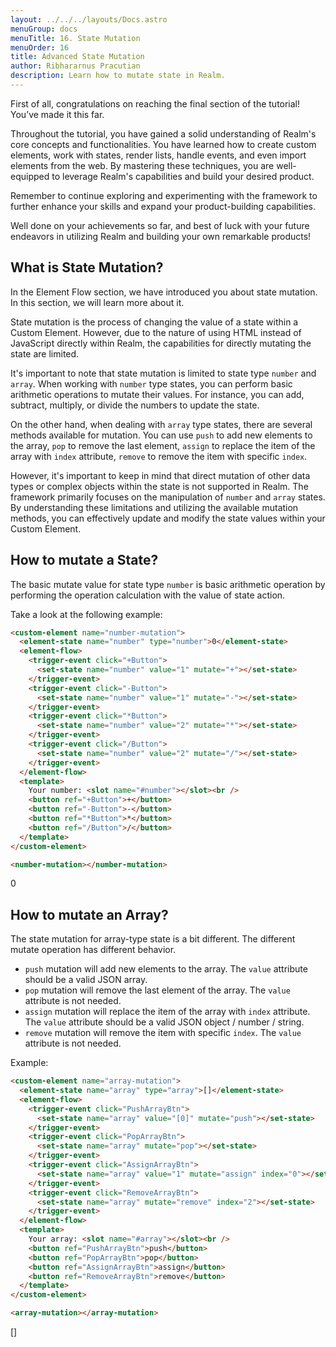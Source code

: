 ```yaml
---
layout: ../../../layouts/Docs.astro
menuGroup: docs
menuTitle: 16. State Mutation
menuOrder: 16
title: Advanced State Mutation
author: Ribhararnus Pracutian
description: Learn how to mutate state in Realm.
---
```


First of all, congratulations on reaching the final section of the tutorial! You’ve made it this far.

Throughout the tutorial, you have gained a solid understanding of Realm's core concepts and functionalities. You have learned how to create custom elements, work with states, render lists, handle events, and even import elements from the web. By mastering these techniques, you are well-equipped to leverage Realm's capabilities and build your desired product.

Remember to continue exploring and experimenting with the framework to further enhance your skills and expand your product-building capabilities.

Well done on your achievements so far, and best of luck with your future endeavors in utilizing Realm and building your own remarkable products!


## What is State Mutation?

In the <anchor-link href="/docs/learn/flow">Element Flow</anchor-link> section, we have introduced you about state mutation. In this section, we will learn more about it.

State mutation is the process of changing the value of a state within a Custom Element. However, due to the nature of using HTML instead of JavaScript directly within Realm, the capabilities for directly mutating the state are limited.

It's important to note that state mutation is limited to state type `number` and `array`. When working with `number` type states, you can perform basic arithmetic operations to mutate their values. For instance, you can add, subtract, multiply, or divide the numbers to update the state.

On the other hand, when dealing with `array` type states, there are several methods available for mutation. You can use `push` to add new elements to the array, `pop` to remove the last element, `assign` to replace the item of the array with `index` attribute, `remove` to remove the item with specific `index`.

However, it's important to keep in mind that direct mutation of other data types or complex objects within the state is not supported in Realm. The framework primarily focuses on the manipulation of `number` and `array` states. By understanding these limitations and utilizing the available mutation methods, you can effectively update and modify the state values within your Custom Element.

## How to mutate a State?

The basic mutate value for state type `number` is basic arithmetic operation by performing the operation calculation with the value of state action.

Take a look at the following example:

```html
<custom-element name="number-mutation">
  <element-state name="number" type="number">0</element-state>
  <element-flow>
    <trigger-event click="+Button">
      <set-state name="number" value="1" mutate="+"></set-state>
    </trigger-event>
    <trigger-event click="-Button">
      <set-state name="number" value="1" mutate="-"></set-state>
    </trigger-event>
    <trigger-event click="*Button">
      <set-state name="number" value="2" mutate="*"></set-state>
    </trigger-event>
    <trigger-event click="/Button">
      <set-state name="number" value="2" mutate="/"></set-state>
    </trigger-event>
  </element-flow>
  <template>
    Your number: <slot name="#number"></slot><br />
    <button ref="+Button">+</button>
    <button ref="-Button">-</button>
    <button ref="*Button">*</button>
    <button ref="/Button">/</button>
  </template>
</custom-element>

<number-mutation></number-mutation>
```

<custom-element name="number-mutation">
  <element-state name="number" type="number">0</element-state>
  <element-flow>
    <trigger-event click="+Button">
      <set-state name="number" value="1" mutate="+"></set-state>
    </trigger-event>
    <trigger-event click="-Button">
      <set-state name="number" value="1" mutate="-"></set-state>
    </trigger-event>
    <trigger-event click="*Button">
      <set-state name="number" value="2" mutate="*"></set-state>
    </trigger-event>
    <trigger-event click="/Button">
      <set-state name="number" value="2" mutate="/"></set-state>
    </trigger-event>
  </element-flow>
  <template>
    Your number: <slot name="#number"></slot><br />
    <button ref="+Button">+</button>
    <button ref="-Button">-</button>
    <button ref="*Button">*</button>
    <button ref="/Button">/</button>
  </template>
</custom-element>

<realm-demo>
  <number-mutation></number-mutation>
</realm-demo>

## How to mutate an Array?
The state mutation for array-type state is a bit different. The different mutate operation has different behavior.

* `push` mutation will add new elements to the array. The `value` attribute should be a valid JSON array.
* `pop` mutation will remove the last element of the array. The `value` attribute is not needed.
* `assign` mutation will replace the item of the array with `index` attribute. The `value` attribute should be a valid JSON object / number / string.
* `remove` mutation will remove the item with specific `index`. The `value` attribute is not needed.

Example:

```html
<custom-element name="array-mutation">
  <element-state name="array" type="array">[]</element-state>
  <element-flow>
    <trigger-event click="PushArrayBtn">
      <set-state name="array" value="[0]" mutate="push"></set-state>
    </trigger-event>
    <trigger-event click="PopArrayBtn">
      <set-state name="array" mutate="pop"></set-state>
    </trigger-event>
    <trigger-event click="AssignArrayBtn">
      <set-state name="array" value="1" mutate="assign" index="0"></set-state>
    </trigger-event>
    <trigger-event click="RemoveArrayBtn">
      <set-state name="array" mutate="remove" index="2"></set-state>
    </trigger-event>
  </element-flow>
  <template>
    Your array: <slot name="#array"></slot><br />
    <button ref="PushArrayBtn">push</button>
    <button ref="PopArrayBtn">pop</button>
    <button ref="AssignArrayBtn">assign</button>
    <button ref="RemoveArrayBtn">remove</button>
  </template>
</custom-element>

<array-mutation></array-mutation>
```
<custom-element name="array-mutation">
  <element-state name="array" type="array">[]</element-state>
  <element-flow>
    <trigger-event click="PushArrayBtn">
      <set-state name="array" value="[0]" mutate="push"></set-state>
    </trigger-event>
    <trigger-event click="PopArrayBtn">
      <set-state name="array" mutate="pop"></set-state>
    </trigger-event>
    <trigger-event click="AssignArrayBtn">
      <set-state name="array" value="1" mutate="assign" index="0"></set-state>
    </trigger-event>
    <trigger-event click="RemoveArrayBtn">
      <set-state name="array" mutate="remove" index="2"></set-state>
    </trigger-event>
  </element-flow>
  <template>
    Your array: <slot name="#array"></slot><br />
    <button ref="PushArrayBtn">push</button>
    <button ref="PopArrayBtn">pop</button>
    <button ref="AssignArrayBtn">assign</button>
    <button ref="RemoveArrayBtn">remove</button>
  </template>
</custom-element>

<realm-demo>
  <array-mutation></array-mutation>
</realm-demo>
